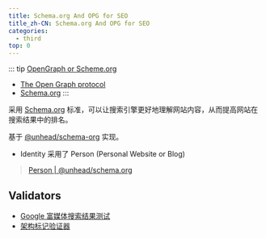 ```yaml
---
title: Schema.org And OPG for SEO
title_zh-CN: Schema.org And OPG for SEO
categories:
  - third
top: 0
---
```


::: tip
[OpenGraph or Scheme.org](https://stackoverflow.com/questions/6402528/opengraph-or-schema-org)

- [The Open Graph protocol](https://ogp.me/)
- [Schema.org](https://schema.org/)
:::

采用 [Schema.org](https://schema.org/) 标准，可以让搜索引擎更好地理解网站内容，从而提高网站在搜索结果中的排名。

基于 [@unhead/schema-org](https://unhead.unjs.io/schema-org/) 实现。

- Identity 采用了 Person (Personal Website or Blog)

> [Person | @unhead/schema.org](https://unhead-schema-org.harlanzw.com/guide/guides/identity#person)

## Validators

- [Google 富媒体搜索结果测试](https://search.google.com/test/rich-results)
- [架构标记验证器](https://validator.schema.org/)
